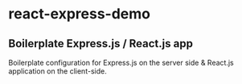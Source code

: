 # react-express-demo

## Boilerplate Express.js / React.js app 

Boilerplate configuration for Express.js on the server side & React.js application on the client-side. 
